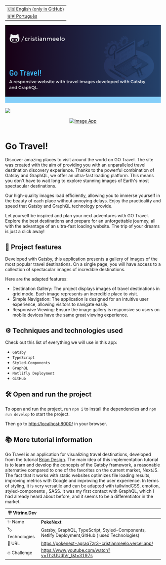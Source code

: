 <table align="right">
  <tr>
    <td>
      <a href="README-EN.md">🇺🇸 English (only in GitHub)</a>
    </td>
  </tr>
  <tr>
    <td>
      <a href="README.md">🇧🇷 Português</a>
    </td>
  </tr>
</table>

![](https://github.com/cristianmeelo/gatsby-travel-website/blob/master/thumbnail-en.png?raw=true)

![](https://github.com/cristianmeelo/gatsby-travel-website/blob/master/thumbnail-mockup.png?raw=true#vitrinedev)

<div align="center">
<a href="https://pokenext-agraq7zr3-cristianmeelo.vercel.app/">
  <img src="https://img.shields.io/badge/-CHECK%20HERE-lightblue"
  alt="Image App" >
</a>
</div>

<br/>

# Go Travel!

Discover amazing places to visit around the world on GO Travel. The site was created with the aim of providing you with an unparalleled travel destination discovery experience. Thanks to the powerful combination of Gatsby and GraphQL, we offer an ultra-fast loading platform. This means you don't have to wait long to explore stunning images of Earth's most spectacular destinations.

Our high-quality images load efficiently, allowing you to immerse yourself in the beauty of each place without annoying delays. Enjoy the practicality and speed that Gatsby and GraphQL technology provide.

Let yourself be inspired and plan your next adventures with GO Travel. Explore the best destinations and prepare for an unforgettable journey, all with the advantage of an ultra-fast loading website. The trip of your dreams is just a click away!

## 🔨 Project features

Developed with Gatsby, this application presents a gallery of images of the most popular travel destinations. On a single page, you will have access to a collection of spectacular images of incredible destinations.

Here are the adapted features:

- Destination Gallery: The project displays images of travel destinations in grid mode. Each image represents an incredible place to visit.
- Simple Navigation: The application is designed for an intuitive user experience, allowing visitors to navigate easily.
- Responsive Viewing: Ensure the image gallery is responsive so users on mobile devices have the same great viewing experience.

## ⚙️ Techniques and technologies used

Check out this list of everything we will use in this app:

- `Gatsby`
- `TypeScript`
- `Styled-Components`
- `GraphQL`
- `Netlifly Deployment`
- `GitHub`

## 🛠️ Open and run the project

To open and run the project, run `npm i` to install the dependencies and `npm run develop` to start the project.

Then go to <a href="http://localhost:8000/">http://localhost:8000/</a> in your browser.

## 📚 More tutorial information

Go Travel is an application for visualizing travel destinations, developed from the tutorial [Brian Design](https://www.youtube.com/@BrianDesign).
The main idea of ​​this implementation tutorial is to learn and develop the concepts of the Gatsby framework, a reasonable alternative compared to one of the favorites on the current market, NextJS. The fact that it works with static websites optimizes file loading results, improving metrics with Google and improving the user experience. In terms of styling, it is very versatile and can be adapted with tailwindCSS, emotion, styled-components , SASS. It was my first contact with GraphQL, which I had already heard about before, and it seems to be a differentiator in the market.

| :placard: Vitrine.Dev |                                                                                                |
| --------------------- | ---------------------------------------------------------------------------------------------- |
| :sparkles: Name       | **PokeNext**                                                                                   |
| :label: Technologies  | Gatsby, GraphQL, TypeScript, Styled-Components, Netlify Deployment,GitHub ( used Technologies) |
| :rocket: URL          | https://pokenext-agraq7zr3-cristianmeelo.vercel.app/                                           |
| :fire: Challenge      | https://www.youtube.com/watch?v=ThzUUdIVr_I&t=3197s                                            |
